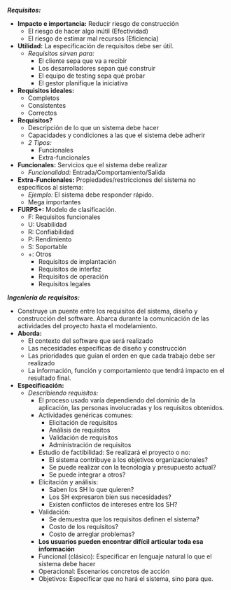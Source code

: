 ***Requisitos:***
- **Impacto e importancia:** Reducir riesgo de construcción
	- El riesgo de hacer algo inútil (Efectividad)
	- El riesgo de estimar mal recursos (Eficiencia)
- **Utilidad:** La especificación de requisitos debe ser útil.
	- *Requisitos sirven para:*
		- El cliente sepa que va a recibir
		- Los desarrolladores sepan qué construir 
		- El equipo de testing sepa qué probar
		- El gestor planifique la iniciativa
- **Requisitos ideales:**
	- Completos
	- Consistentes
	- Correctos
- **Requisitos?**
	- Descripción de lo que un sistema debe hacer
	- Capacidades y condiciones a las que el sistema debe adherir
	- *2 Tipos:*
		- Funcionales
		- Extra-funcionales
- **Funcionales:** Servicios que el sistema debe realizar
	- *Funcionalidad:* Entrada/Comportamiento/Salida
- **Extra-Funcionales:** Propiedades/restricciones del sistema no específicos al sistema:
	- *Ejemplo:* El sistema debe responder rápido.
	- Mega importantes
- **FURPS+:** Modelo de clasificación.
	- F: Requisitos funcionales
	- U: Usabilidad
	- R: Confiabilidad
	- P: Rendimiento
	- S: Soportable
	- +: Otros
		- Requisitos de implantación
		- Requisitos de interfaz
		- Requisitos de operación
		- Requisitos legales
		  

***Ingeniería de requisitos:*** 
- Construye un puente entre los requisitos del sistema, diseño y construcción del software. Abarca durante la comunicación de las actividades del proyecto hasta el modelamiento.
- **Aborda:** 
	- El contexto del software que será realizado
	- Las necesidades específicas de diseño y construcción
	- Las prioridades que guían el orden en que cada trabajo debe ser realizado
	- La información, función y comportamiento que tendrá impacto en el resultado final.
- **Especificación:**
	- *Describiendo requisitos:*
		- El proceso usado varía dependiendo del dominio de la aplicación, las personas involucradas y los requisitos obtenidos.
		- Actividades genéricas comunes:
			- Elicitación de requisitos
			- Análisis de requisitos
			- Validación de requisitos
			- Administración de requisitos
		- Estudio de factibilidad: Se realizará el proyecto o no:
			- El sistema contribuye a los objetivos organizacionales?
			- Se puede realizar con la tecnología y presupuesto actual?
			- Se puede integrar a otros?
		- Elicitación y análisis:
			- Saben los SH lo que quieren?
			- Los SH expresaron bien sus necesidades?
			- Existen conflictos de intereses entre los SH?
		- Validación:
			- Se demuestra que los requisitos definen el sistema?
			- Costo de los requisitos?
			- Costo de arreglar problemas?
		- **Los usuarios pueden encontrar difícil articular toda esa información**
		- Funcional (clásico): Especificar en lenguaje natural lo que el sistema debe hacer
		- Operacional: Escenarios concretos de acción
		- Objetivos: Especificar que no hará el sistema, sino para que. 